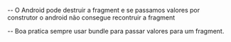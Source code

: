 



-- O Android pode destruir a fragment e se passamos valores por construtor o
android não consegue recontruir a fragment

-- Boa pratica sempre usar bundle para passar valores para um fragment.